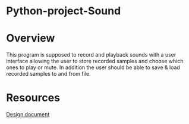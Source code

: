 # Python-project-Sound

# Overview
This program is supposed to record and playback sounds with a user interface allowing the user to store recorded samples and choose which ones to play or mute.
In addition the user should be able to save & load recorded samples to and from file.

# Resources
[Design document](https://docs.google.com/document/d/1XkA9otC8fqrSd-a2xTGlMfDpUeu0RLCNgoZPGkILzug/edit?usp=sharing)
